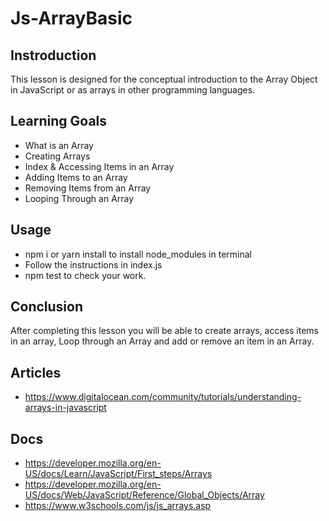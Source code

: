 # Js-ArrayBasic

## Instroduction
This lesson is designed for the conceptual introduction to the Array Object in JavaScript or as arrays in other programming languages.

## Learning Goals
- What is an Array 
- Creating Arrays
- Index & Accessing Items in an Array
- Adding Items to an Array
- Removing Items from an Array
- Looping Through an Array

## Usage
- npm i or yarn install to install node_modules in terminal
- Follow the instructions in index.js
- npm test to check your work.

## Conclusion
After completing this lesson you will be able to create arrays, access items in an array, Loop through an Array and add or remove an item in an Array.

## Articles
- https://www.digitalocean.com/community/tutorials/understanding-arrays-in-javascript

## Docs
- https://developer.mozilla.org/en-US/docs/Learn/JavaScript/First_steps/Arrays
- https://developer.mozilla.org/en-US/docs/Web/JavaScript/Reference/Global_Objects/Array
- https://www.w3schools.com/js/js_arrays.asp